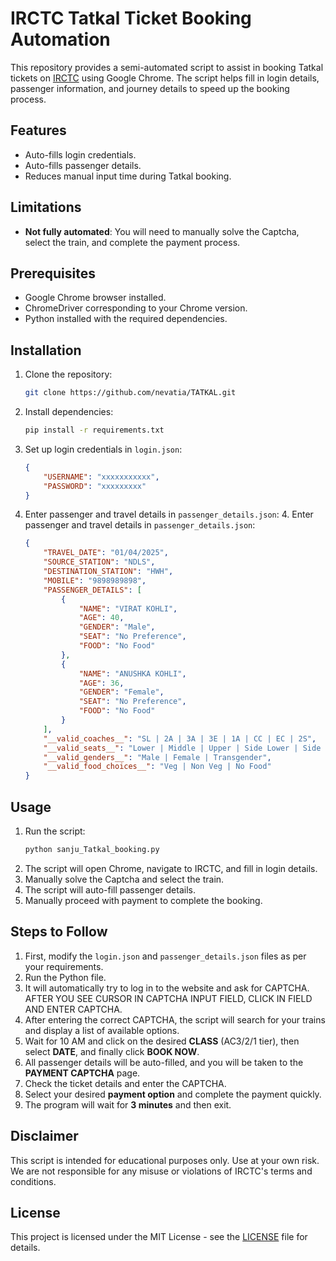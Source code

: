 # IRCTC Tatkal Ticket Booking Automation

This repository provides a semi-automated script to assist in booking Tatkal tickets on [IRCTC](https://www.irctc.co.in) using Google Chrome. The script helps fill in login details, passenger information, and journey details to speed up the booking process.

## Features
- Auto-fills login credentials.
- Auto-fills passenger details.
- Reduces manual input time during Tatkal booking.

## Limitations
- **Not fully automated**: You will need to manually solve the Captcha, select the train, and complete the payment process.

## Prerequisites
- Google Chrome browser installed.
- ChromeDriver corresponding to your Chrome version.
- Python installed with the required dependencies.

## Installation
1. Clone the repository:
   ```sh
   git clone https://github.com/nevatia/TATKAL.git
   ```
2. Install dependencies:
   ```sh
   pip install -r requirements.txt
   ```
3. Set up login credentials in `login.json`:
   ```json
   {
       "USERNAME": "xxxxxxxxxxx",
       "PASSWORD": "xxxxxxxxx"
   }
   ```
4. Enter passenger and travel details in `passenger_details.json`:
   4. Enter passenger and travel details in `passenger_details.json`:
   ```json
   {
       "TRAVEL_DATE": "01/04/2025",
       "SOURCE_STATION": "NDLS",
       "DESTINATION_STATION": "HWH",
       "MOBILE": "9898989898",
       "PASSENGER_DETAILS": [
           {
               "NAME": "VIRAT KOHLI",
               "AGE": 40,
               "GENDER": "Male",
               "SEAT": "No Preference",
               "FOOD": "No Food"
           },
           {
               "NAME": "ANUSHKA KOHLI",
               "AGE": 36,
               "GENDER": "Female",
               "SEAT": "No Preference",
               "FOOD": "No Food"
           }
       ],
       "__valid_coaches__": "SL | 2A | 3A | 3E | 1A | CC | EC | 2S",
       "__valid_seats__": "Lower | Middle | Upper | Side Lower | Side Upper | Window Side | No Preference",
       "__valid_genders__": "Male | Female | Transgender",
       "__valid_food_choices__": "Veg | Non Veg | No Food"
   }
   ```


## Usage
1. Run the script:
   ```sh
   python sanju_Tatkal_booking.py
   ```
2. The script will open Chrome, navigate to IRCTC, and fill in login details.
3. Manually solve the Captcha and select the train.
4. The script will auto-fill passenger details.
5. Manually proceed with payment to complete the booking.

## Steps to Follow
1. First, modify the `login.json` and `passenger_details.json` files as per your requirements.
2. Run the Python file.
3. It will automatically try to log in to the website and ask for CAPTCHA. AFTER YOU SEE CURSOR IN CAPTCHA INPUT FIELD, CLICK IN FIELD AND ENTER CAPTCHA.
4. After entering the correct CAPTCHA, the script will search for your trains and display a list of available options.
5. Wait for 10 AM and click on the desired **CLASS** (AC3/2/1 tier), then select **DATE**, and finally click **BOOK NOW**.
6. All passenger details will be auto-filled, and you will be taken to the **PAYMENT CAPTCHA** page.
7. Check the ticket details and enter the CAPTCHA.
8. Select your desired **payment option** and complete the payment quickly.
9. The program will wait for **3 minutes** and then exit.

## Disclaimer
This script is intended for educational purposes only. Use at your own risk. We are not responsible for any misuse or violations of IRCTC's terms and conditions.

## License
This project is licensed under the MIT License - see the [LICENSE](LICENSE) file for details.

